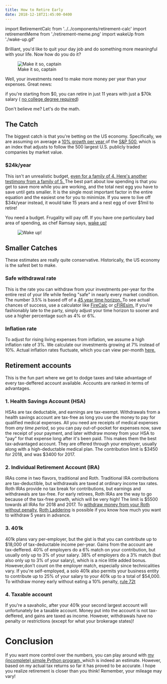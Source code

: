```yaml
---
title: How to Retire Early
date: 2018-12-18T21:45:00-0400
---
```


import RetirementCalc from '../../components/retirement-calc'
import retirementMeme from './retirement-meme.png'
import wakeUp from './wake-up.gif'

Brilliant, you'd like to quit your day job and do something more meaningful with your life. Now how do you do it?
<figure>
  <img src={retirementMeme} alt="Make it so, captain" />
  <figcaption>Make it so, captain</figcaption>
</figure>

Well, your investments need to make more money per year than your expenses. Great news:
<div class="notification is-info">
  if you're starting from $0, you can retire in just 11 years with just a $70k salary (
  <a href="https://www.mrmoneymustache.com/2013/07/25/50-jobs-over-50000-without-a-degree-part-1">no college degree required</a>)
</div>

Don't believe me? Let's do the math.

<RetirementCalc />

## The Catch
The biggest catch is that you're betting on the US economy. Specifically, we are assuming on average a
<a href="https://www.investopedia.com/ask/answers/042415/what-average-annual-return-sp-500.asp"> 10% growth per year </a>
of the <a href="https://www.tradingview.com/symbols/AMEX-SPY">S&P 500</a>, which is an index that adjusts to follow the
500 largest U.S. publicly traded companies by market value.

### $24k/year
This isn't an unrealistic budget,
<a href="https://www.mrmoneymustache.com/2017/05/19/2016-spending"> even for a family of 4. </a>
<a href="https://rootofgood.com/developing-a-retirement-budget"> Here's another testimony from a family of 5. </a>
The best part about low spending is that you get to save more while you are working, and the total nest egg you
have to save until gets smaller. It is the single most important factor in the entire equation and the easiest one
for you to minimize. If you were to live off $34k/year instead, it would take 15 years and a nest egg of over $1mil to retire!

You need a budget. Frugality will pay off. If you have one particulary bad area of spending, as chef Ramsay says,
<a href="https://www.youtube.com/watch?v=BsFeplo_6Pg">wake up!</a>
<figure>
  <img src={wakeUp} alt="Wake up!" />
</figure>

## Smaller Catches
These estimates are really quite conservative. Historically, the US economy is the safest bet to make.
### Safe withdrawal rate
This is the rate you can withdraw from your investments per-year for the entire rest of your life while feeling "safe"
in nearly every market condition. The number 3.5% is based off of a
<a href="https://www.madfientist.com/safe-withdrawal-rate"> 45 year time horizon. </a> To see actual chances of success,
use a calculator like <a href="https://firecalc.com">FireCalc</a> or
<a href="http://cfiresim.com"> cFIREsim.</a> If you're fashionably late to the party, simply adjust your
time horizon to sooner and use a higher percentage such as 4% or 6%.
### Inflation rate
To adjust for rising living expenses from inflation, we assume a high inflation rate of 3%. We calculate our investments growing
  at 7% instead of 10%. Actual inflation rates fluctuate, which you can view per-month
  <a href="https://tradingeconomics.com/united-states/inflation-cpi"> here.</a>
## Retirement accounts
This is the fun part where we get to dodge taxes and take advantage of every tax-deffered account available. Accounts are
  ranked in terms of advantages.
### 1. Health Savings Account (HSA)
HSAs are tax deductable, and earnings are tax-exempt. Withdrawals from a health savings account are tax-free as long you
  use the money to pay for qualified medical expenses. All you need are receipts of medical expenses from <i>any time period</i>,
  so you can pay out-of-pocket for expenses now, save the receipt of your payment, and later withdraw money from your HSA to
  "pay" for that expense long after it's been paid. This makes them the best tax-advantaged account. They are offered through
  your employer, usually along with a high-deductable medical plan. The contribution limit is $3450 for 2018, and was $3400 for 2017.
### 2. Individual Retirement Account (IRA)
IRAs come in two flavors, traditional and Roth. Traditional IRA contributions are tax-deductible, but withdrawals are taxed
  at ordinary income tax rates. Roth IRAs provide no tax break for contributions, but earnings and withdrawals are tax-free.
  For early retirees, Roth IRAs are the way to go because of the tax-free growth, which will be very high! The limit is $5500
  towards all IRAs for 2018 and 2017. To
  <a href="https://www.madfientist.com/traditional-ira-vs-roth-ira"> withdraw money from your Roth without penalty</a>,
  <a href="https://rootofgood.com/roth-ira-conversion-ladder-early-retirement"> Roth Laddering</a> is possible if you know
  how much you want to withdraw 5 years in advance.
### 3. 401k
401k plans vary per-employer, but the gist is that you can contribute up to $18,000 of tax-deductable income per-year.
  Gains from the account are tax-deffered. 40% of employers do a 6% match on your contribution, but usually only up to 3% of
  your salary. 38% of employers do a 3% match (but also only up to 3% of your salary), which is a nice little added bonus.
  However,don't count on the employer match, especially since technicalities vary. If you're self-employed, a solo 401k also
  permits your business entity to contribute up to 25% of your salary to your 401k up to a total of $54,000. To withdraw money
  early without eating a 10% penalty,
  <a href="http://www.gcbaonline.com/retirement/understanding-irs-72t-withdraws-rule-calculator"> rule 72t </a>
### 4. Taxable account
If you're a savaholic, after your 401k your second largest account will unfortunately be a taxable account. Money put into
  the account is not tax-deffered, and gains are taxed as income. However, withdrawals have no penalty or restrictions (except
  for what your brokerage states)!
<h1>Conclusion</h1>
If you want more control over the numbers, you can play around with
  <a href="https://gist.github.com/thesmartwon/acab1443532c03f27accc04c254355f1"> my (incomplete) simple Python program, </a>
  which is indeed an estimate. However, based on my actual tax returns so far it has proved to be accurate.
  I hope you realize retirement is closer than you think! Remember, your mileage may vary!

<script src="early-retirement.js" />

